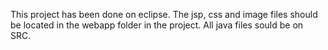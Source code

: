 This project has been done on eclipse. The jsp, css and image files should be located in the webapp folder in the project. All java files sould be on SRC.
